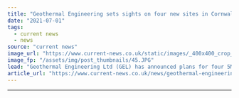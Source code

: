 ```yaml
---
title: "Geothermal Engineering sets sights on four new sites in Cornwall"
date: "2021-07-01"
tags: 
  - current news
  - news
source: "current news"
image_url: "https://www.current-news.co.uk/static/images/_400x400_crop_center-center/Steaming-lagoon-United-Downs-credit-Geothermal-Engineering.JPG"
image_fp: "/assets/img/post_thumbnails/45.JPG"
lead: "​Geothermal Engineering Ltd (GEL) has announced plans for four 5MWe geothermal power plants in Cornwall."
article_url: "https://www.current-news.co.uk/news/geothermal-engineering-sets-sights-on-four-new-sites-in-cornwall?utm_source=rss-feeds&utm_medium=rss&utm_campaign=rss"
---
```


---
